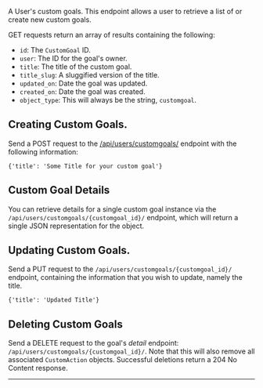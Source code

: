 A User's custom goals.  This endpoint allows a user to retrieve a list
of or create new custom goals.

GET requests return an array of results containing the following:

* `id`: The `CustomGoal` ID.
* `user`: The ID for the goal's owner.
* `title`: The title of the custom goal.
* `title_slug`: A sluggified version of the title.
* `updated_on`: Date the goal was updated.
* `created_on`: Date the goal was created.
* `object_type`: This will always be the string, `customgoal`.

## Creating Custom Goals.

Send a POST request to the [/api/users/customgoals/](/api/users/customgoals/)
endpoint with the following information:

    {'title': 'Some Title for your custom goal'}

## Custom Goal Details

You can retrieve details for a single custom goal instance via the
`/api/users/customgoals/{customgoal_id}/` endpoint, which will return a
single JSON representation for the object.

## Updating Custom Goals.

Send a PUT request to the `/api/users/customgoals/{customgoal_id}/` endpoint,
containing the information that you wish to update, namely the title.

    {'title': 'Updated Title'}


## Deleting Custom Goals

Send a DELETE request to the goal's _detail_ endpoint:
`/api/users/customgoals/{customgoal_id}/`. Note that this will also remove all
associated `CustomAction` objects. Successful deletions return a 204 No Content
response.

----

